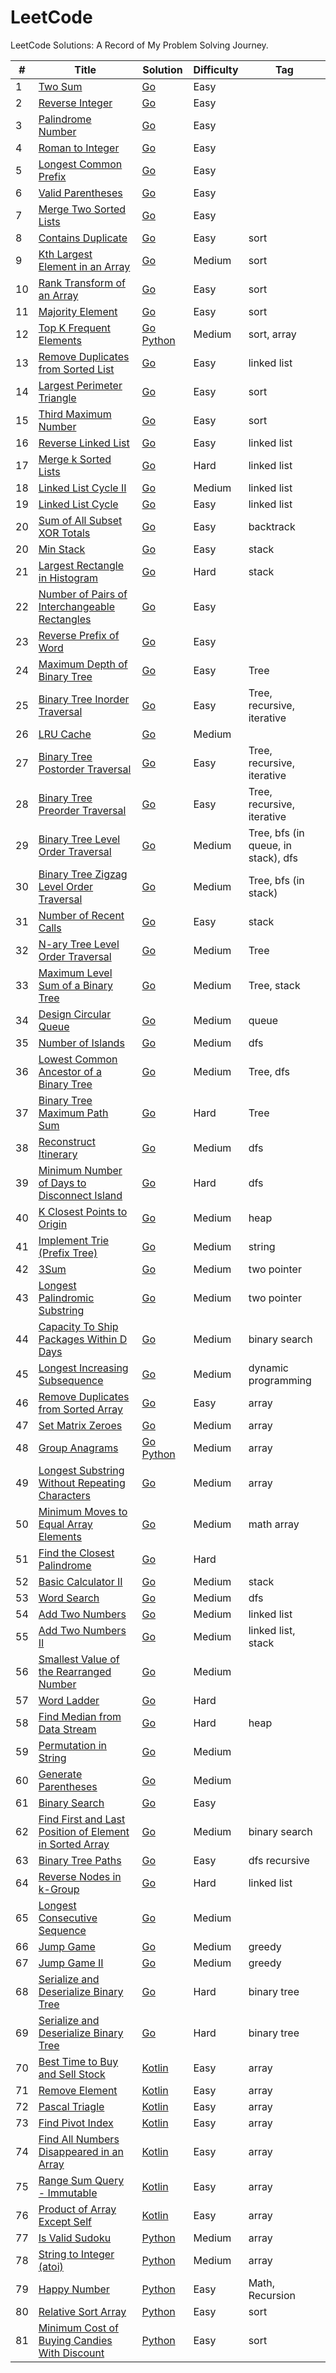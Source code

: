 # LeetCode

LeetCode Solutions: A Record of My Problem Solving Journey.

| #   | Title                                                                                                                                             | Solution                                                                              | Difficulty | Tag                                 |
| --- | ------------------------------------------------------------------------------------------------------------------------------------------------- | ------------------------------------------------------------------------------------- | ---------- | ----------------------------------- |
| 1   | [Two Sum](https://leetcode.com/problems/two-sum/)                                                                                                 | [Go](/easy/two_sum.go)                                                                | Easy       |                                     |
| 2   | [Reverse Integer](https://leetcode.com/problems/reverse-integer/)                                                                                 | [Go](/easy/reverse-integer.go)                                                        | Easy       |                                     |
| 3   | [Palindrome Number](https://leetcode.com/problems/palindrome-number/)                                                                             | [Go](/easy/palindrome-number.go)                                                      | Easy       |                                     |
| 4   | [Roman to Integer](https://leetcode.com/problems/roman-to-integer/)                                                                               | [Go](/easy/roman-to-integer.go)                                                       | Easy       |                                     |
| 5   | [Longest Common Prefix](https://leetcode.com/problems/longest-common-prefix/)                                                                     | [Go](/easy/longest-common-prefix.go)                                                  | Easy       |                                     |
| 6   | [Valid Parentheses](https://leetcode.com/problems/valid-parentheses/)                                                                             | [Go](/easy/valid-parentheses.go)                                                      | Easy       |                                     |
| 7   | [Merge Two Sorted Lists](https://leetcode.com/problems/merge-two-sorted-lists/)                                                                   | [Go](/easy/merge-two-sorted-lists.go)                                                 | Easy       |                                     |
| 8   | [Contains Duplicate](https://leetcode.com/problems/contains-duplicate/)                                                                           | [Go](/easy/contains-duplicate.go)                                                     | Easy       | sort                                |
| 9   | [Kth Largest Element in an Array](https://leetcode.com/problems/kth-largest-element-in-an-array/)                                                 | [Go](/medium/kth-largest-element-in-an-array.go)                                      | Medium     | sort                                |
| 10  | [Rank Transform of an Array](https://leetcode.com/problems/rank-transform-of-an-array/)                                                           | [Go](/easy/rank-transform-of-an-array.go)                                             | Easy       | sort                                |
| 11  | [Majority Element](https://leetcode.com/problems/majority-element/)                                                                               | [Go](/easy/majority-element.go)                                                       | Easy       | sort                                |
| 12  | [Top K Frequent Elements](https://leetcode.com/problems/top-k-frequent-elements/)                                                                 | [Go](/medium/top-k-frequent-elements.go) [Python](/medium/top-k-frequent-elements.py) | Medium     | sort, array                         |
| 13  | [Remove Duplicates from Sorted List](https://leetcode.com/problems/remove-duplicates-from-sorted-list/)                                           | [Go](/easy/remove-duplicates-from-sorted-list.go)                                     | Easy       | linked list                         |
| 14  | [Largest Perimeter Triangle](https://leetcode.com/problems/largest-perimeter-triangle/)                                                           | [Go](/easy/largest-perimeter-triangle.go)                                             | Easy       | sort                                |
| 15  | [Third Maximum Number](https://leetcode.com/problems/third-maximum-number/)                                                                       | [Go](/easy/third-maximum-number.go)                                                   | Easy       | sort                                |
| 16  | [Reverse Linked List](https://leetcode.com/problems/reverse-linked-list/submissions/)                                                             | [Go](/easy/reverse-linked-list.go)                                                    | Easy       | linked list                         |
| 17  | [Merge k Sorted Lists](https://leetcode.com/problems/merge-k-sorted-lists/)                                                                       | [Go](/hard/merge-k-sorted-lists.go)                                                   | Hard       | linked list                         |
| 18  | [Linked List Cycle II](https://leetcode.com/problems/linked-list-cycle-ii/)                                                                       | [Go](/medium/linked-list-cycle-ii.go)                                                 | Medium     | linked list                         |
| 19  | [Linked List Cycle](https://leetcode.com/problems/linked-list-cycle/)                                                                             | [Go](/easy/linked-list-cycle.go)                                                      | Easy       | linked list                         |
| 20  | [Sum of All Subset XOR Totals](https://leetcode.com/problems/sum-of-all-subset-xor-totals/)                                                       | [Go](/easy/sum-of-all-subset-xor-totals.go)                                           | Easy       | backtrack                           |
| 20  | [Min Stack](https://leetcode.com/problems/min-stack/)                                                                                             | [Go](/easy/min-stack.go)                                                              | Easy       | stack                               |
| 21  | [Largest Rectangle in Histogram](https://leetcode.com/problems/largest-rectangle-in-histogram/)                                                   | [Go](/hard/largest-rectangle-in-histogram.go)                                         | Hard       | stack                               |
| 22  | [Number of Pairs of Interchangeable Rectangles](https://leetcode.com/problems/number-of-pairs-of-interchangeable-rectangles/)                     | [Go](/easy/number-of-pairs-of-interchangeable-rectangles.go)                          | Easy       |                                     |
| 23  | [Reverse Prefix of Word](https://leetcode.com/problems/reverse-prefix-of-word/)                                                                   | [Go](/easy/reverse-prefix-of-word.go)                                                 | Easy       |                                     |
| 24  | [Maximum Depth of Binary Tree](https://leetcode.com/problems/maximum-depth-of-binary-tree/)                                                       | [Go](/easy/maximum-depth-of-binary-tree.go)                                           | Easy       | Tree                                |
| 25  | [Binary Tree Inorder Traversal](https://leetcode.com/problems/binary-tree-inorder-traversal/)                                                     | [Go](/easy/binary-tree-inorder-traversal.go)                                          | Easy       | Tree, recursive, iterative          |
| 26  | [LRU Cache](https://leetcode.com/problems/lru-cache/)                                                                                             | [Go](/medium/lru-cache.go)                                                            | Medium     |                                     |
| 27  | [Binary Tree Postorder Traversal](https://leetcode.com/problems/binary-tree-postorder-traversal/)                                                 | [Go](/easy/binary-tree-postorder-traversal.go)                                        | Easy       | Tree, recursive, iterative          |
| 28  | [Binary Tree Preorder Traversal](https://leetcode.com/problems/binary-tree-preorder-traversal/)                                                   | [Go](/easy/binary-tree-preorder-traversal.go)                                         | Easy       | Tree, recursive, iterative          |
| 29  | [Binary Tree Level Order Traversal](https://leetcode.com/problems/binary-tree-level-order-traversal/)                                             | [Go](/medium/binary-tree-level-order-traversal.go)                                    | Medium     | Tree, bfs (in queue, in stack), dfs |
| 30  | [Binary Tree Zigzag Level Order Traversal](https://leetcode.com/problems/binary-tree-zigzag-level-order-traversal/)                               | [Go](/medium/binary-tree-zigzag-level-order-traversal.go)                             | Medium     | Tree, bfs (in stack)                |
| 31  | [Number of Recent Calls](https://leetcode.com/problems/number-of-recent-calls/)                                                                   | [Go](/easy/number-of-recent-calls.go)                                                 | Easy       | stack                               |
| 32  | [N-ary Tree Level Order Traversal](https://leetcode.com/problems/n-ary-tree-level-order-traversal/)                                               | [Go](/medium/n-ary-tree-level-order-traversal.go)                                     | Medium     | Tree                                |
| 33  | [Maximum Level Sum of a Binary Tree](https://leetcode.com/problems/maximum-level-sum-of-a-binary-tree/)                                           | [Go](/medium/maximum-level-sum-of-a-binary-tree.go)                                   | Medium     | Tree, stack                         |
| 34  | [Design Circular Queue](https://leetcode.com/problems/design-circular-queue/)                                                                     | [Go](/medium/design-circular-queue.go)                                                | Medium     | queue                               |
| 35  | [Number of Islands](https://leetcode.com/problems/number-of-islands)                                                                              | [Go](/medium/number-of-islands.go)                                                    | Medium     | dfs                                 |
| 36  | [Lowest Common Ancestor of a Binary Tree](https://leetcode.com/problems/lowest-common-ancestor-of-a-binary-tree/)                                 | [Go](/medium/lowest-common-ancestor-of-a-binary-tree.go)                              | Medium     | Tree, dfs                           |
| 37  | [Binary Tree Maximum Path Sum](https://leetcode.com/problems/binary-tree-maximum-path-sum/)                                                       | [Go](/hard/binary-tree-maximum-path-sum.go)                                           | Hard       | Tree                                |
| 38  | [Reconstruct Itinerary](https://leetcode.com/problems/reconstruct-itinerary/)                                                                     | [Go](/medium/binary-tree-maximum-path-sum.go)                                         | Medium     | dfs                                 |
| 39  | [Minimum Number of Days to Disconnect Island](https://leetcode.com/problems/minimum-number-of-days-to-disconnect-island/)                         | [Go](/hard/minimum-number-of-days-to-disconnect-island.go)                            | Hard       | dfs                                 |
| 40  | [K Closest Points to Origin](https://leetcode.com/problems/k-closest-points-to-origin)                                                            | [Go](/medium/k-closest-points-to-origin.go)                                           | Medium     | heap                                |
| 41  | [Implement Trie (Prefix Tree)](https://leetcode.com/problems/implement-trie-prefix-tree/)                                                         | [Go](/medium/implement-trie-prefix-tree.go)                                           | Medium     | string                              |
| 42  | [3Sum](https://leetcode.com/problems/3sum)                                                                                                        | [Go](/medium/3sum.go)                                                                 | Medium     | two pointer                         |
| 43  | [Longest Palindromic Substring](https://leetcode.com/problems/longest-palindromic-substring/)                                                     | [Go](/medium/longest-palindromic-substring.go)                                        | Medium     | two pointer                         |
| 44  | [Capacity To Ship Packages Within D Days](https://leetcode.com/problems/capacity-to-ship-packages-within-d-days/)                                 | [Go](/medium/capacity-to-ship-packages-within-d-days.go)                              | Medium     | binary search                       |
| 45  | [Longest Increasing Subsequence](https://leetcode.com/problems/longest-increasing-subsequence/)                                                   | [Go](/medium/longest-increasing-subsequence.go)                                       | Medium     | dynamic programming                 |
| 46  | [Remove Duplicates from Sorted Array](https://leetcode.com/problems/remove-duplicates-from-sorted-array/)                                         | [Go](/easy/remove-duplicates-from-sorted-array.go)                                    | Easy       | array                               |
| 47  | [Set Matrix Zeroes](https://leetcode.com/problems/set-matrix-zeroes/)                                                                             | [Go](/medium/set-matrix-zeroes.go)                                                    | Medium     | array                               |
| 48  | [Group Anagrams](https://leetcode.com/problems/group-anagrams/)                                                                                   | [Go](/medium/group-anagrams.go) [Python](/medium/group-anagrams.py)                   | Medium     | array                               |
| 49  | [Longest Substring Without Repeating Characters](https://leetcode.com/problems/longest-substring-without-repeating-characters/)                   | [Go](/medium/longest-substring-without-repeating-characters.go)                       | Medium     | array                               |
| 50  | [Minimum Moves to Equal Array Elements](https://leetcode.com/problems/minimum-moves-to-equal-array-elements/)                                     | [Go](/medium/minimum-moves-to-equal-array-elements.go)                                | Medium     | math array                          |
| 51  | [Find the Closest Palindrome](https://leetcode.com/problems/find-the-closest-palindrome/)                                                         | [Go](/hard/find-the-closest-palindrome.go)                                            | Hard       |                                     |
| 52  | [Basic Calculator II](https://leetcode.com/problems/basic-calculator-ii/)                                                                         | [Go](/medium/basic-calculator-ii.go)                                                  | Medium     | stack                               |
| 53  | [Word Search](https://leetcode.com/problems/word-search/)                                                                                         | [Go](/medium/word-search.go)                                                          | Medium     | dfs                                 |
| 54  | [Add Two Numbers](https://leetcode.com/problems/add-two-numbers/)                                                                                 | [Go](/medium/add-two-numbers.go)                                                      | Medium     | linked list                         |
| 55  | [Add Two Numbers II](https://leetcode.com/problems/add-two-numbers-ii/)                                                                           | [Go](/medium/add-two-numbers-ii.go)                                                   | Medium     | linked list, stack                  |
| 56  | [Smallest Value of the Rearranged Number](https://leetcode.com/problems/smallest-value-of-the-rearranged-number/)                                 | [Go](/medium/smallest-value-of-the-rearranged-number.go)                              | Medium     |                                     |
| 57  | [Word Ladder](https://leetcode.com/problems/word-ladder/)                                                                                         | [Go](/hard/word-ladder.go)                                                            | Hard       |                                     |
| 58  | [Find Median from Data Stream](https://leetcode.com/problems/find-median-from-data-stream/)                                                       | [Go](/hard/find-median-from-data-stream.go)                                           | Hard       | heap                                |
| 59  | [Permutation in String](https://leetcode.com/problems/permutation-in-string/)                                                                     | [Go](/medium/permutation-in-string.go)                                                | Medium     |                                     |
| 60  | [Generate Parentheses](https://leetcode.com/problems/generate-parentheses/)                                                                       | [Go](/medium/generate-parentheses.go)                                                 | Medium     |                                     |
| 61  | [Binary Search](https://leetcode.com/problems/binary-search/)                                                                                     | [Go](/easy/binary-search.go)                                                          | Easy       |                                     |
| 62  | [Find First and Last Position of Element in Sorted Array](https://leetcode.com/problems/find-first-and-last-position-of-element-in-sorted-array/) | [Go](/medium/find-first-and-last-position-of-element-in-sorted-array.go)              | Medium     | binary search                       |
| 63  | [Binary Tree Paths](https://leetcode.com/problems/binary-tree-paths)                                                                              | [Go](/easy/binary-tree-paths.go)                                                      | Easy       | dfs recursive                       |
| 64  | [Reverse Nodes in k-Group](https://leetcode.com/problems/reverse-nodes-in-k-group/)                                                               | [Go](/hard/reverse-nodes-in-k-group.go)                                               | Hard       | linked list                         |
| 65  | [Longest Consecutive Sequence](https://leetcode.com/problems/longest-consecutive-sequence/)                                                       | [Go](/medium/longest-consecutive-sequence.go)                                         | Medium     |                                     |
| 66  | [Jump Game](https://leetcode.com/problems/jump-game/)                                                                                             | [Go](/medium/jump-game.go)                                                            | Medium     | greedy                              |
| 67  | [Jump Game II](https://leetcode.com/problems/jump-game-ii)                                                                                        | [Go](/medium/jump-game-ii.go)                                                         | Medium     | greedy                              |
| 68  | [Serialize and Deserialize Binary Tree](https://leetcode.com/problems/serialize-and-deserialize-binary-tree/)                                     | [Go](/hard/serialize-and-deserialize-binary-tree.go)                                  | Hard       | binary tree                         |
| 69  | [Serialize and Deserialize Binary Tree](https://leetcode.com/problems/serialize-and-deserialize-binary-tree/)                                     | [Go](/hard/serialize-and-deserialize-binary-tree.go)                                  | Hard       | binary tree                         |
| 70  | [Best Time to Buy and Sell Stock](https://leetcode.com/problems/best-time-to-buy-and-sell-stock/)                                                 | [Kotlin](/easy/best-time-to-buy-and-sell-stock.kt)                                    | Easy       | array                               |
| 71  | [Remove Element](https://leetcode.com/problems/remove-element/)                                                                                   | [Kotlin](/easy/remove-element.kt)                                                     | Easy       | array                               |
| 72  | [Pascal Triagle](https://leetcode.com/problems/pascal-triagle/)                                                                                   | [Kotlin](/easy/pascal-triagle.kt)                                                     | Easy       | array                               |
| 73  | [Find Pivot Index](https://leetcode.com/problems/find-pivot-index/)                                                                               | [Kotlin](/easy/find-pivot-index.kt)                                                   | Easy       | array                               |
| 74  | [Find All Numbers Disappeared in an Array](https://leetcode.com/problems/find-all-numbers-disappeared-in-an-array/)                               | [Kotlin](/easy/find-all-numbers-disappeared-in-an-array.kt)                           | Easy       | array                               |
| 75  | [Range Sum Query - Immutable](https://leetcode.com/problems/range-sum-query-immutable/)                                                           | [Kotlin](/easy/range-sum-query-immutable.kt)                                          | Easy       | array                               |
| 76  | [Product of Array Except Self](https://leetcode.com/problems/product-of-array-except-self/)                                                       | [Kotlin](/easy/product-of-array-except-self.kt)                                       | Easy       | array                               |
| 77  | [Is Valid Sudoku](https://leetcode.com/problems/valid-sudoku/)                                                                                    | [Python](/medium/valid-sudoku.py)                                                     | Medium     | array                               |
| 78  | [String to Integer (atoi)](https://leetcode.com/problems/string-to-integer-atoi/)                                                                 | [Python](/medium/string-to-integer-atoi.kpy)                                          | Medium     | array                               |
| 79  | [Happy Number](https://leetcode.com/problems/happy-number/)                                                                                       | [Python](/easy/happy-number.py)                                                       | Easy       | Math, Recursion                     |
| 80  | [Relative Sort Array](https://leetcode.com/problems/relative-sort-array/)                                                                         | [Python](/easy/relative-sort-array.py)                                                | Easy       | sort                                |
| 81  | [Minimum Cost of Buying Candies With Discount](https://leetcode.com/problems/minimum-cost-of-buying-candies-with-discount/py)                     | [Python](/easy/minimum-cost-of-buying-candies-with-discount.py)                       | Easy       | sort                                |
